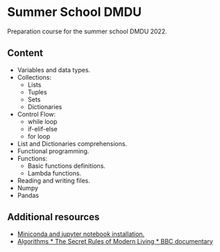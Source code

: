 # Summer School DMDU

Preparation course for the summer school DMDU 2022.

## Content
* Variables and data types.
* Collections:
	- Lists
	- Tuples
	- Sets
	- Dictionaries
* Control Flow:
	- while loop
	- if-elif-else
	- for loop
* List and Dictionaries comprehensions.
* Functional programming.
* Functions:
	- Basic functions definitions.
	- Lambda functions.
* Reading and writing files.
* Numpy
* Pandas

## Additional resources

* [Miniconda and jupyter notebook installation.](https://www.youtube.com/watch?v=YBFwFMxKyyc)
* [Algorithms * The Secret Rules of Modern Living * BBC documentary](https://www.youtube.com/watch?v=k2AqGongii0)
